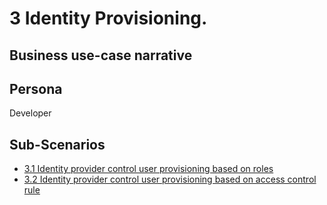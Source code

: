 # 3 Identity Provisioning. 

## Business use-case narrative


## Persona
Developer

## Sub-Scenarios
- [3.1 Identity provider control user provisioning based on roles](3.1-role-based/README.md)
- [3.2 Identity provider control user provisioning based on access control rule](3.2-rule-based/README.md)

